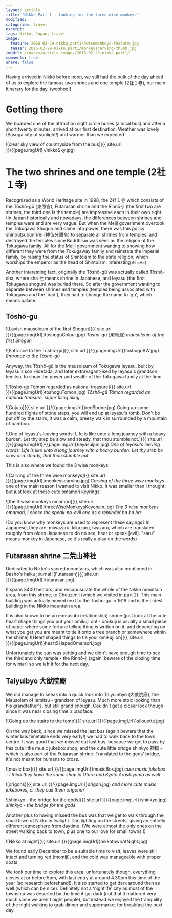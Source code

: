 ```yaml
---
layout: article
title: "Nikkō Part 1 : looking for the three wise monkeys"
modified:
categories: travel
excerpt:
tags: Nikko, Japan, travel
image:
  feature: 2016-02-29-nikko_part1/3wisemonkeys-feature.jpg
  teaser: 2016-02-29-nikko_part1/monkeyscarving-thumb.jpg
imgUrl: /images/article_images/2016-02-29-nikko_part1/
comments: true
share: false
---
```


Having arrived in Nikkō before noon, we still had the bulk of the day ahead of us to explore the famous two shrines and one temple (2社１寺), our main itinerary for the day. (woohoo!)

# Getting there
We boarded one of the attraction sight circle buses (a local bus) and after a short twenty minutes, arrived at our first destination. Weather was lovely (Sasuga city of sunlight!) and warmer than we expected


![clear sky view of countryside from the bus]({{ site.url }}/{{page.imgUrl}}/nikkoSky.jpg)

# The two shrines and one temple (2社１寺)
Recognised as a World Heritage site in 1998, the 2社１寺 which consists of the Tōshō-gū (東照宮), Futarasan shrine and the Rinnō-ji (the first two are shrines, the third one is the temple) are impressive each in their own right.
  (In Japan historically and nowadays, the differences between shrines and temples were and are very vague. But when the Meiji government overtook the Tokugawa Shogun and came into power, there was this policy shinbutsubunrirei (神仏分離令) to separate all shrines from temples, and destroyed the temples since Buddhism was seen as the religion of the Tokugawa family. All for the Meiji government wanting to showing how different they were from the Tokugaway family and reinstate the imperial family, by raising the status of Shintoism to the state religion, which worships the emperor as the head of Shintoism. Interesting ei =v=)



Another interesting fact, originally the Tōshō-gū was actually called Tōshō-sha, where sha 社 means shrine in Japanese, and Ieyasu (the first Tokugawa shogun) was buried there. So after the government wanting to separate between shrines and temples (temples being associated with Tokugawa and the 'bad'), they had to change the name to 'gū', which means palace.

## Tōshō-gū
![Lavish mausoleum of the first Shogun]({{ site.url }}/{{page.imgUrl}}toshoguColour.jpg)
*Tōshō-gū (東照宮) mausoleum of the first Shogun*

![Entrance to the Tōshō-gū]({{ site.url }}/{{page.imgUrl}}toshoguBW.jpg)
*Entrance to the Tōshō-gū*

<!-- But firstly, let's talk about the differences between shrines and temples in Japan.  
significance of why these are so clearly distinguished as the two shrines and one temple (in Japan historically and nowadays, the differences between shrines and temples are very vague, not clear distinction): originally Tōshō-gū was named Tōshō-sha (sha meaning shrine in Japanese before Ieyasu was buried and gū means palace). In 1871 - Meiji 4, there was the shinbutsubunrirei (神仏分離令) to separate all shrines from temples and burrning and destroying all temples are Buddhism was seen as the relgiion of the Tokugawa family. As the Meiji government wanted show people that they are different to the Tokugawa family and reinstate the imperial family, they raised the status of Shintoism from a national religion to state religion which protects and worship the emperor as the head of Shintoism. -->


<!-- <div class="page-feature">
	<div class="page-image">
		<img src="/images/article_images/2015-08-04-three_wise_monkeys_Nikko/sunlight.jpg" class="page-feature-image" itemprop="image">
	</div><!-- /.page-image
</div><!-- /.page-feature -->

<!-- The Tōshō-gū is the mausoleum of Tokugawa Ieyasu (), the first Shogun of Japan. Extravagant and lavish, this was meant to show the power and wealth of the Tokugawa family. -->

Anyway, the Tōshō-gū is the mausoleum of Tokugawa Ieyasu, built by Ieyasu's son Hidetada, and later extravagant-ised by Ieyasu's grandson Iemitsu, to show the power and wealth of the Tokugawa family at the time.
<!-- Built by Ieyasu's son Hidetada according to Ieyasu's will to be buried in Nikko, this was later expanded and extravagant-ised by Iemitsu - the third Shogun and Ieyasu's grandson. It took a year and 5 months to complete, over 45 million workers involved costing around 15 billion yen in today's value. -->

![Tōshō-gū Tōmon  regarded as national treasure]({{ site.url }}/{{page.imgUrl}}toshoguTomon.jpg)
*Tōshō-gū Tōmon regarded as national treasure, super bling bling*



![Gojuto]({{ site.url }}/{{page.imgUrl}}redShrine.jpg)
Going up some hundred flights of stone steps, you will end up at Ieyasu's tomb. Don't be put off by the stairs, it was a calm, breezy walk in surrounded by a mountain of bamboo.

![One of Ieyasu's leaving words: Life is like unto a long journey with a heavy burden. Let thy step be slow and steady, that thou stumble not.]({{ site.url }}/{{page.imgUrl}}{{page.imgUrl}}ieyasuijun.jpg)
*One of Ieyasu's leaving words: Life is like unto a long journey with a heavy burden. Let thy step be slow and steady, that thou stumble not.*

This is also where we found the 3 wise monkeys!

![Carving of the three wise monkeys]({{ site.url }}/{{page.imgUrl}}monkeyscarving.jpg)
*Carving of the three wise monkeys*
one of the main reason I wanted to visit Nikko. It was smaller than I thought, but just look at these cute omamori keyrings!

![the 3 wise monkeys omamori]({{ site.url }}/{{page.imgUrl}}threeWiseMonkeysKeychain.jpg)
*The 3 wise monkeys omamori, I chose the speak-no-evil one as a reminder ha ha ha*

  (Do you know why monkeys are used to represent these sayings? In Japanese, they are: miwazaru, kikazaru, iwazaru, which are translated roughly from olden Japanese to do no see, hear or speak [evil]. "saru" means monkey in Japanese, so it's really a play on the words)

## Futarasan shrine 二荒山神社
Dedicated to Nikko's sacred mountains, which was also mentioned in Basho's haiku journal
![Futarasan]({{ site.url }}/{{page.imgUrl}}futarasan.jpg)

It spans 3400 hectars, and encapusulate the whole of the Nikko mountain area, from this shrine, to Chuuzenji (which we visited in part 2). This main building was actually moved next to the Tōshō-gū in 1619 and is the oldest building in the Nikko mountain area.
<!-- Futarasan shrine: dedicated to Nikko's sacred mountains - mentioned in Basho's journal ![Futarasan]({{page.imgUrl}}futarasan.jpg)
Spanning 3400 hectars, the Futarasan shrine encapusulate the whole of the Nikko mountain area - from Chuuzenji (which we visited in part 2 the next day by bus). The main building was moved to next to the Tōshō-gū in 1619 and the oldest building in the Nikko mountain area. -->

It is also known to be an enmusubi (relationship) shrine (just look at the cute heart shape things you put your omikuji on! - omikuji is usually a small piece of paper where some fortune telling thing is written on it, and depending on what you get you are meant to tie it onto a tree branch or somewhere within the shrine)
![Heart shaped things to tie your omikuji on]({{ site.url }}/{{page.imgUrl}}heartSHapedOmamori.jpg)

Unfortunately the sun was setting and we didn't have enough time to see the third and only temple - the Rinnō-ji (again, beware of the closing time for winter) so we left it for the next day.

## Taiyuibyo 大猷院廟
We did manage to sneak into a quick look into Taiyuinbyo (大猷院廟), the Mausolem of Iemitsu - grandson of Ieyasu. Much more stoic looking than his grandfather's, but still grand enough. Couldn't get a closer look though since it was near closing time :( :sadface:

![Going up the stairs to the tomb]({{ site.url }}/{{page.imgUrl}}silouette.jpg)

On the way back, since we missed the last bus (again beware that the winter bus timetable ends very early!) we had to walk back to the town centre. It was good that we missed out last bus, because we got to pass by this cute little music jukebox shop, and the cute little bridge shinkyo 神橋 - which is also part of the Futarasan shrine. Translated to the gods' bridge, it's not meant for humans to cross.

![music box]({{ site.url }}/{{page.imgUrl}}musicBox.jpg)
*cute music jukebox - I think they have the same shop in Otaru and Kyoto Arashiyama as well*

![origons]({{ site.url }}/{{page.imgUrl}}origon.jpg)
*and more cute music jukeboxes, or they call them origons?*

![shinkyo - the bridge for the gods]({{ site.url }}/{{page.imgUrl}}shinkyo.jpg)
*shinkyo - the bridge for the gods*

Another plus to having missed the bus was that we get to walk through the small town of Nikko in twilight. Dim lighting on the streets, giving an entirely different atmosphere from daytime. (We were almost the only ones on the street walking back to town, plus one to our love for small towns !)

![Nikko at night]({{ site.url }}/{{page.imgUrl}}nikkotownAtNight.jpg)

We found early December to be a suitable time to visit, leaves were still intact and turning red (momiji), and the cold was manageable with proper coats.

We took our time to explore this area, unfortunately though, everything closes at or before 5pm, with last entry at around 4.30pm this time of the year (so research beforehand!). It also started to get dark around then as well (which can be nice). Definitely not a 'nightlife' city as most of the township was deserted by the time it got dark (not that it mattered very much since we aren't night people), but instead we enjoyed the tranquility of the night walking to grab dinner and supermarket for breakfast the next day.
